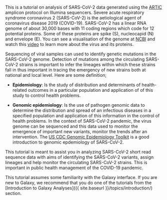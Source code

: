 This is a tutorial on analysis of SARS-CoV-2 data generated using the [ARTIC](https://artic.network/) amplicon protocol on Illumina sequencers. Severe acute respiratory syndrome coronavirus 2 (SARS-CoV-2) is the aetiological agent of coronavirus disease 2019 (COVID-19). SARS-CoV-2 has a linear RNA genome of about 30,000 bases with 11 coding regions which code for 12 potential proteins. Some of these proteins are spike (S), nucleocapid (N) and envelope (E). You can see a visualisation of the genome at [NCBI](https://www.ncbi.nlm.nih.gov/projects/sviewer/?id=NC_045512&tracks=[key:sequence_track,name:Sequence,display_name:Sequence,id:STD649220238,annots:Sequence,ShowLabel:false,ColorGaps:false,shown:true,order:1][key:gene_model_track,name:Genes,display_name:Genes,id:STD3194982005,annots:Unnamed,Options:ShowAllButGenes,CDSProductFeats:true,NtRuler:true,AaRuler:true,HighlightMode:2,ShowLabel:true,shown:true,order:9]&v=1:29903&c=null&select=null&slim=0) and watch this [video](https://www.youtube.com/watch?v=OYgVmOLF2mY) to learn more about the virus and its proteins. 

Sequencing of viral samples can used to identify genetic mutations in the SARS-CoV-2 genome. Detection of mutations among the circulating SARS-CoV-2 strains is important to infer the  lineages within which these strains fall in thus important in tracing the emergency of new strains both at national and local level. Here are some  definition;

* **Epidemiology**: Is the study of distribution and determinants of health-related outcomes in a particular population and application of of this study to control health problems.

* **Genomic epidemiology**: Is the  use of pathogen genomic data to determine the distribution and spread of an infectious diseases in a specified population and application of this information in the control of health problems. In the context of SARS-CoV-2 pandemic, the virus genome can be sequenced and this data used to monitor the emergence of important new variants, monitor the trends after an intervention. The [US CDC Genomic Epidemiology Toolkit](https://www.cdc.gov/amd/training/covid-19-gen-epi-toolkit.html) is a good introduction to genomic epdemiology of SARS-CoV-2.

This tutorial is meant to assist you in analyzing  SARS-CoV-2  short read sequence data with aims of identifying the SARS-CoV-2 variants, assign lineages and help monitor the circulating SARS-CoV-2 strains. This is important in public health management of the COVID-19 pandemic.

This tutorial assumes some familiarity with the Galaxy interface. If you are new to Galaxy, we recommend that you do one of the tutorials from the [Introduction to Galaxy Analyses]({{ site.baseurl }}/topics/introduction/) section.